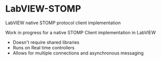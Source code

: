 # LabVIEW-STOMP
LabVIEW native STOMP protocol client implementation

Work in progress for a native STOMP Client implementation in LabVIEW
- Doesn't require shared libraries
- Runs on Real time controllers
- Allows for multiple connections and asynchronous messaging
